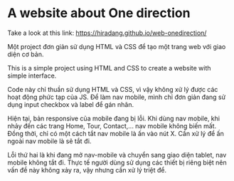 # A website about One direction

Take a look at this link: https://hiradang.github.io/web-onedirection/

Một project đơn giản sử dụng HTML và CSS để tạo một trang web với giao diện cơ bản. 

This is a simple project using HTML and CSS to create a website with simple interface.


Code này chỉ thuần sử dụng HTML và CSS, vì vậy không xử lý được các hoạt động phức tạp của JS. Để làm nav mobile, mình chỉ đơn giản đang sử dụng input checkbox và label để gán nhãn.

Hiện tại, bản responsive của mobile đang bị lỗi. Khi dùng nav mobile, khi nhảy đến các trang Home, Tour, Contact,... nav mobile không biến mất. Đồng thời, chỉ có một cách tắt nav mobile là ấn vào nút X. Cần xử lý để ấn ngoài nav mobile là sẽ tắt đi.

Lỗi thứ hai là khi đang mở nav-mobile và chuyển sang giao diện tablet, nav mobile không tắt đi. Thực tế người dùng sử dụng các thiết bị riêng biệt nên vấn đề này không xảy ra, vậy nhưng cần xử lý triệt để.
